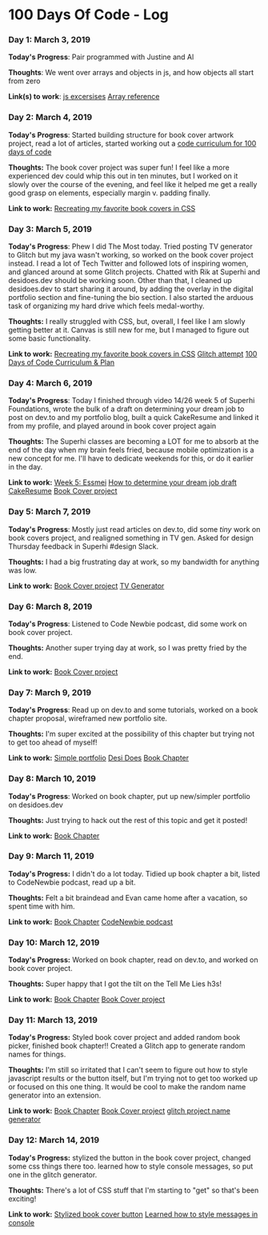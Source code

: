 # 100 Days Of Code - Log

### Day 1: March 3, 2019

**Today's Progress**: Pair programmed with Justine and Al

**Thoughts**: We went over arrays and objects in js, and how objects all start from zero

**Link(s) to work**: [js excersises](https://bandzoogle.slack.com/archives/GGMBCU273/p1551665301009900)
[Array reference](https://www.w3schools.com/jsref/jsref_obj_array.asp)

### Day 2: March 4, 2019 

**Today's Progress**: Started building structure for book cover artwork project, read a lot of articles, started working out a [code curriculum for 100 days of code](https://www.notion.so/thornes/100-Days-of-Code-Curriculum-874e72b904d64e6bb453a071ee971532)

**Thoughts:** The book cover project was super fun! I feel like a more experienced dev could whip this out in ten minutes, but I worked on it slowly over the course of the evening, and feel like it helped me get a really good grasp on elements, especially margin v. padding finally. 

**Link to work:** [Recreating my favorite book covers in CSS](https://codepen.io/desilove/pen/PLGOEQ)

### Day 3: March 5, 2019 

**Today's Progress**: Phew I did The Most today. Tried posting TV generator to Glitch but my java wasn't working, so worked on the book cover project instead. I read a lot of Tech Twitter and followed lots of inspiring women, and glanced around at some Glitch projects. Chatted with Rik at Superhi and desidoes.dev should be working soon. Other than that, I cleaned up desidoes.dev to start sharing it around, by adding the overlay in the digital portfolio section and fine-tuning the bio section. I also started the arduous task of organizing my hard drive which feels medal-worthy.

**Thoughts:** I really struggled with CSS, but, overall, I feel like I am slowly getting better at it. Canvas is still new for me, but I managed to figure out some basic functionality.

**Link to work:** [Recreating my favorite book covers in CSS](https://codepen.io/desilove/pen/PLGOEQ)
[Glitch attempt](https://broad-legal.glitch.me/)
[100 Days of Code Curriculum & Plan](https://www.notion.so/thornes/ef952a067fb34670acec3f54d99a6db8?v=4e3243d98bd64fe491ac74e7d874a5f0)


### Day 4: March 6, 2019 

**Today's Progress**: Today I finished through video 14/26 week 5 of Superhi Foundations, wrote the bulk of a draft on determining your dream job to post on dev.to and my portfolio blog, built a quick CakeResume and linked it from my profile, and played around in book cover project again

**Thoughts:** The Superhi classes are becoming a LOT for me to absorb at the end of the day when my brain feels fried, because mobile optimization is a new concept for me. I'll have to dedicate weekends for this, or do it earlier in the day. 

**Link to work:** [Week 5: Essmei](https://week-5-essmei-45.superhi.com/)
[How to determine your dream job draft](https://www.notion.so/desilove/How-to-determine-what-your-dream-job-is-0d672983e3b44ea29a75569293d028c5)
[CakeResume](https://www.cakeresume.com/desi-rottman)
[Book Cover project](https://codepen.io/desilove/pen/PLGOEQ)

### Day 5: March 7, 2019 

**Today's Progress**: Mostly just read articles on dev.to, did some _tiny_ work on book covers project, and realigned something in TV gen. Asked for design Thursday feedback in Superhi #design Slack. 

**Thoughts:** I had a big frustrating day at work, so my bandwidth for anything was low.

**Link to work:** [Book Cover project](https://codepen.io/desilove/pen/PLGOEQ)
[TV Generator](http://tv-generator.superhi.com)


### Day 6: March 8, 2019 

**Today's Progress**: Listened to Code Newbie podcast, did some work on book cover project.

**Thoughts:** Another super trying day at work, so I was pretty fried by the end.

**Link to work:** [Book Cover project](https://codepen.io/desilove/pen/PLGOEQ)


### Day 7: March 9, 2019 

**Today's Progress**: Read up on dev.to and some tutorials, worked on a book chapter proposal, wireframed new portfolio site.

**Thoughts:** I'm super excited at the possibility of this chapter but trying not to get too ahead of myself!

**Link to work:** [Simple portfolio](https://codepen.io/desilove/pen/xBdowY)
[Desi Does](http://www.desidoes.dev)
[Book Chapter](https://docs.google.com/document/d/1mcQlsni1F25byAdDTFbDR2VJqouEV0M4LflE8h8iFRk/edit#heading=h.u2hc83kat77t)


### Day 8: March 10, 2019 

**Today's Progress**: Worked on book chapter, put up new/simpler portfolio on desidoes.dev

**Thoughts:** Just trying to hack out the rest of this topic and get it posted!

**Link to work:** [Book Chapter](https://docs.google.com/document/d/1mcQlsni1F25byAdDTFbDR2VJqouEV0M4LflE8h8iFRk/edit#heading=h.u2hc83kat77t)

### Day 9: March 11, 2019

**Today's Progress:** I didn't do a lot today. Tidied up book chapter a bit, listed to CodeNewbie podcast, read up a bit.

**Thoughts:** Felt a bit braindead and Evan came home after a vacation, so spent time with him.

**Link to work:** [Book Chapter](https://docs.google.com/document/d/1mcQlsni1F25byAdDTFbDR2VJqouEV0M4LflE8h8iFRk/edit#heading=h.u2hc83kat77t)
[CodeNewbie podcast](https://www.codenewbie.org/podcast/codeland-art-and-code-talks-from-stephanie-nemeth-and-dan-shiffman)


### Day 10: March 12, 2019

**Today's Progress:** Worked on book chapter, read on dev.to, and worked on book cover project. 

**Thoughts:** Super happy that I got the tilt on the Tell Me Lies h3s!

**Link to work:** [Book Chapter](https://docs.google.com/document/d/1mcQlsni1F25byAdDTFbDR2VJqouEV0M4LflE8h8iFRk/edit#heading=h.u2hc83kat77t)
[Book Cover project](https://glitch.com/edit/#!/broad-legal?path=style.css:50:56)


### Day 11: March 13, 2019

**Today's Progress:** Styled book cover project and added random book picker, finished book chapter!! Created a Glitch app to generate random names for things. 

**Thoughts:** I'm still so irritated that I can't seem to figure out how to style javascript results or the button itself, but I'm trying not to get too worked up or focused on this one thing. It would be cool to make the random name generator into an extension.

**Link to work:** [Book Chapter](https://docs.google.com/document/d/1mcQlsni1F25byAdDTFbDR2VJqouEV0M4LflE8h8iFRk/edit#heading=h.u2hc83kat77t)
[Book Cover project](https://glitch.com/edit/#!/broad-legal?path=style.css:50:56)
[glitch project name generator](https://simple-danger.glitch.me)


### Day 12: March 14, 2019

**Today's Progress:** stylized the button in the book cover project, changed some css things there too. learned how to style console messages, so put one in the glitch generator.

**Thoughts:** There's a lot of CSS stuff that I'm starting to "get" so that's been exciting!

**Link to work:** [Stylized book cover button](https://broad-legal.glitch.me/)
[Learned how to style messages in console](https://dev.to/aaronpowell/pretty-javascript-console-3epj)
